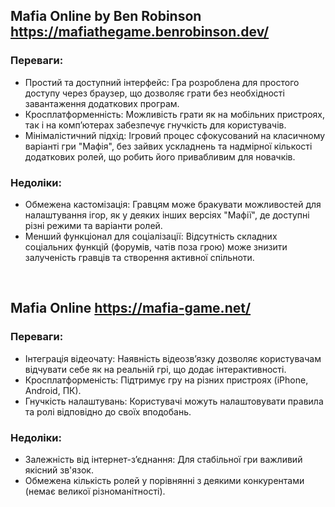 ## Mafia Online by Ben Robinson https://mafiathegame.benrobinson.dev/
### Переваги:
* Простий та доступний інтерфейс: Гра розроблена для простого доступу через браузер, що дозволяє грати без необхідності завантаження додаткових програм.
* Кросплатформенність: Можливість грати як на мобільних пристроях, так і на комп’ютерах забезпечує гнучкість для користувачів.
* Мінімалістичний підхід: Ігровий процес сфокусований на класичному варіанті гри "Мафія", без зайвих ускладнень та надмірної кількості додаткових ролей, що робить його привабливим для новачків.
### Недоліки:
* Обмежена кастомізація: Гравцям може бракувати можливостей для налаштування ігор, як у деяких інших версіях "Мафії", де доступні різні режими та варіанти ролей.
* Менший функціонал для соціалізації: Відсутність складних соціальних функцій (форумів, чатів поза грою) може знизити залученість гравців та створення активної спільноти.

&nbsp;

## Mafia Online https://mafia-game.net/
### Переваги:
* Інтеграція відеочату: Наявність відеозв’язку дозволяє користувачам відчувати себе як на реальній грі, що додає інтерактивності.
* Кросплатформеність: Підтримує гру на різних пристроях (iPhone, Android, ПК).
* Гнучкість налаштувань: Користувачі можуть налаштовувати правила та ролі відповідно до своїх вподобань.
### Недоліки:
* Залежність від інтернет-з’єднання: Для стабільної гри важливий якісний зв'язок.
* Обмежена кількість ролей у порівнянні з деякими конкурентами (немає великої різноманітності).
